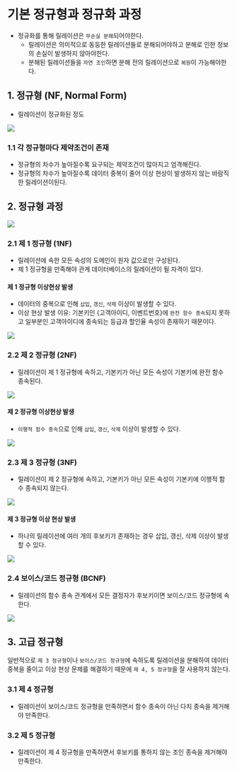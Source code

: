 # 기본 정규형과 정규화 과정
- 정규화를 통해 릴레이션은 `무손실 분해`되어야한다.
    - 릴레이션은 의미적으로 동등한 릴레이션들로 분해되어야하고 분해로 인한 정보의 손실이 발생하지 않아야한다.
    - 분해된 릴레이션들을 `자연 조인`하면 분해 전의 릴레이션으로 `복원`이 가능해야한다.

## 1. 정규형 (NF, Normal Form)
- 릴레이션이 정규화된 정도

<img src="https://user-images.githubusercontent.com/108064146/216339048-32bcc4d0-19b0-417d-ba9c-de44030bee4a.png">



### 1.1 각 정규형마다 제약조건이 존재
- 정규형의 차수가 높아질수록 요구되는 제약조건이 많아지고 엄격해진다.
- 정규형의 차수가 높아질수록 데이터 중복이 줄어 이상 현상이 발생하지 않는 바람직한 릴레이션이된다.

## 2. 정규형 과정
<img src="https://user-images.githubusercontent.com/108064146/216347059-cace09b3-72bd-4589-b649-115e27dac560.png">

### 2.1 제 1 정규형 (1NF)
- 릴레이션에 속한 모든 속성의 도메인이 원자 값으로만 구성된다.
- 제 1 정규형을 만족해야 관계 데이터베이스의 릴레이션이 될 자격이 있다.

#### 제 1 정규형 이상현상 발생
- 데이터의 중복으로 인해 `삽입`, `갱신`, `삭제` 이상이 발생할 수 있다.
- 이상 현상 발생 이유: 기본키인 {고객아이디, 이벤트번호}에 `완전 함수 종속`되지 못하고 일부분인 고객아이디에 종속되는 등급과 할인율 속성이 존재하기 때문이다.

<img src="https://user-images.githubusercontent.com/108064146/216338650-ac431338-3c5f-4d4e-9010-a8834de6803b.png">

### 2.2 제 2 정규형 (2NF)
- 릴레이션이 제 1 정규형에 속하고, 기본키가 아닌 모든 속성이 기본키에 완전 함수 종속된다.

<img src="https://user-images.githubusercontent.com/108064146/216339602-24bf3472-2318-4485-b572-0647c061daa9.png">

#### 제 2 정규형 이상현상 발생
- `이행적 함수 종속`으로 인해 `삽입`, `갱신`, `삭제` 이상이 발생할 수 있다.

<img src="https://user-images.githubusercontent.com/108064146/216341517-8e06eb50-91d5-4aec-b864-2c90aa24e5be.png">

### 2.3 제 3 정규형 (3NF)
- 릴레이션이 제 2 정규형에 속하고, 기본키가 아닌 모든 속성이 기본키에 이행적 함수 종속되지 않는다.

<img src="https://user-images.githubusercontent.com/108064146/216342181-2b5df9f2-f27d-4769-aff4-68a525f7c5b1.png">

#### 제 3 정규형 이상 현상 발생
- 하나의 릴레이션에 여러 개의 후보키가 존재하는 경우 삽입, 갱신, 삭제 이상이 발생할 수 있다.


<img src="https://user-images.githubusercontent.com/108064146/216345910-727a376d-1f49-4096-9b70-b8e23763d901.png">

### 2.4 보이스/코드 정규형 (BCNF)
- 릴레이션의 함수 종속 관계에서 모든 결정자가 후보키이면 보이스/코드 정규형에 속한다.

<img src="https://user-images.githubusercontent.com/108064146/216346167-79e165bd-d8c8-4fa8-8ca5-038a0bc8ffac.png">

## 3. 고급 정규형
일반적으로 `제 3 정규형`이나 `보이스/코드 정규형`에 속하도록 릴레이션을 분해하여 데이터 중복을 줄이고 이상 현상 문제를 해결하기 때문에 `제 4, 5 정규형`을 잘 사용하지 않는다.
### 3.1 제 4 정규형
- 릴레이션이 보이스/코드 정규형을 만족하면서 함수 종속이 아닌 다치 종속을 제거해야 만족한다.

### 3.2 제 5 정규형
- 릴레이션이 제 4 정규형을 만족하면서 후보키를 통하지 않는 조인 종속을 제거해야 만족한다.
